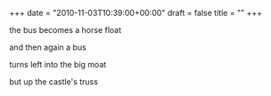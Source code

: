 +++
date = "2010-11-03T10:39:00+00:00"
draft = false
title = ""
+++
<p>the bus becomes a horse float</p>&#13;
<p>and then again a bus</p>&#13;
<p>turns left into the big moat</p>&#13;
<p>but up the castle's truss</p> 
